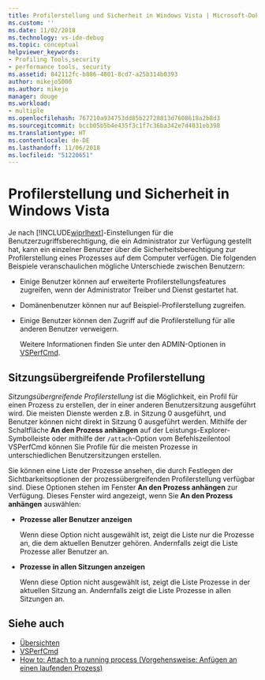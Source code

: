 ```yaml
---
title: Profilerstellung und Sicherheit in Windows Vista | Microsoft-Dokumentation
ms.custom: ''
ms.date: 11/02/2018
ms.technology: vs-ide-debug
ms.topic: conceptual
helpviewer_keywords:
- Profiling Tools,security
- performance tools, security
ms.assetid: 842112fc-b886-4801-8cd7-a25b314b0393
author: mikejo5000
ms.author: mikejo
manager: douge
ms.workload:
- multiple
ms.openlocfilehash: 767210a934753dd85b22728813d7608618a2b8d3
ms.sourcegitcommit: bccb05b5b4e435f3c1f7c36ba342e7d4031eb398
ms.translationtype: HT
ms.contentlocale: de-DE
ms.lasthandoff: 11/06/2018
ms.locfileid: "51220651"
---
```

# <a name="profiling-and-windows-vista-security"></a>Profilerstellung und Sicherheit in Windows Vista

Je nach [!INCLUDE[wiprlhext](../debugger/includes/wiprlhext_md.md)]-Einstellungen für die Benutzerzugriffsberechtigung, die ein Administrator zur Verfügung gestellt hat, kann ein einzelner Benutzer über die Sicherheitsberechtigung zur Profilerstellung eines Prozesses auf dem Computer verfügen. Die folgenden Beispiele veranschaulichen mögliche Unterschiede zwischen Benutzern:

- Einige Benutzer können auf erweiterte Profilerstellungsfeatures zugreifen, wenn der Administrator Treiber und Dienst gestartet hat.

- Domänenbenutzer können nur auf Beispiel-Profilerstellung zugreifen.

- Einige Benutzer können den Zugriff auf die Profilerstellung für alle anderen Benutzer verweigern.

  Weitere Informationen finden Sie unter den ADMIN-Optionen in [VSPerfCmd](../profiling/vsperfcmd.md).

## <a name="cross-session-profiling"></a>Sitzungsübergreifende Profilerstellung

*Sitzungsübergreifende Profilerstellung* ist die Möglichkeit, ein Profil für einen Prozess zu erstellen, der in einer anderen Benutzersitzung ausgeführt wird. Die meisten Dienste werden z.B. in Sitzung 0 ausgeführt, und Benutzer können nicht direkt in Sitzung 0 ausgeführt werden. Mithilfe der Schaltfläche **An den Prozess anhängen** auf der Leistungs-Explorer-Symbolleiste oder mithilfe der `/attach`-Option vom Befehlszeilentool VSPerfCmd können Sie Profile für die meisten Prozesse in unterschiedlichen Benutzersitzungen erstellen.

Sie können eine Liste der Prozesse ansehen, die durch Festlegen der Sichtbarkeitsoptionen der prozessübergreifenden Profilerstellung verfügbar sind. Diese Optionen stehen im Fenster **An den Prozess anhängen** zur Verfügung. Dieses Fenster wird angezeigt, wenn Sie **An den Prozess anhängen** auswählen:

- **Prozesse aller Benutzer anzeigen**

  Wenn diese Option nicht ausgewählt ist, zeigt die Liste nur die Prozesse an, die dem aktuellen Benutzer gehören. Andernfalls zeigt die Liste Prozesse aller Benutzer an.

- **Prozesse in allen Sitzungen anzeigen**

  Wenn diese Option nicht ausgewählt ist, zeigt die Liste Prozesse in der aktuellen Sitzung an. Andernfalls zeigt die Liste Prozesse in allen Sitzungen an.

## <a name="see-also"></a>Siehe auch

- [Übersichten](../profiling/overviews-performance-tools.md)
- [VSPerfCmd](../profiling/vsperfcmd.md)
- [How to: Attach to a running process (Vorgehensweise: Anfügen an einen laufenden Prozess)](/previous-versions/visualstudio/visual-studio-2010/c6wf8e4z\(v\=vs.100\))
